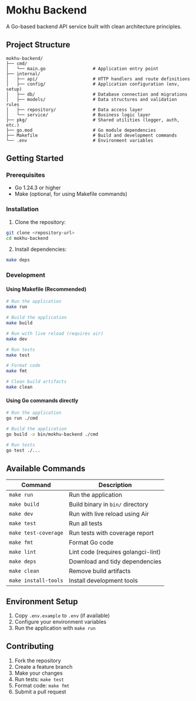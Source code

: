 # Mokhu Backend

A Go-based backend API service built with clean architecture principles.

## Project Structure

```
mokhu-backend/
├── cmd/
│   └── main.go                  # Application entry point
├── internal/
│   ├── api/                     # HTTP handlers and route definitions
│   ├── config/                  # Application configuration (env, setup)
│   ├── db/                      # Database connection and migrations
│   ├── models/                  # Data structures and validation rules
│   ├── repository/              # Data access layer
│   └── service/                 # Business logic layer
├── pkg/                         # Shared utilities (logger, auth, etc.)
├── go.mod                       # Go module dependencies
├── Makefile                     # Build and development commands
└── .env                         # Environment variables
```

## Getting Started

### Prerequisites

- Go 1.24.3 or higher
- Make (optional, for using Makefile commands)

### Installation

1. Clone the repository:
```bash
git clone <repository-url>
cd mokhu-backend
```

2. Install dependencies:
```bash
make deps
```

### Development

#### Using Makefile (Recommended)

```bash
# Run the application
make run

# Build the application
make build

# Run with live reload (requires air)
make dev

# Run tests
make test

# Format code
make fmt

# Clean build artifacts
make clean
```

#### Using Go commands directly

```bash
# Run the application
go run ./cmd

# Build the application
go build -o bin/mokhu-backend ./cmd

# Run tests
go test ./...
```

## Available Commands

| Command | Description |
|---------|-------------|
| `make run` | Run the application |
| `make build` | Build binary in `bin/` directory |
| `make dev` | Run with live reload using Air |
| `make test` | Run all tests |
| `make test-coverage` | Run tests with coverage report |
| `make fmt` | Format Go code |
| `make lint` | Lint code (requires golangci-lint) |
| `make deps` | Download and tidy dependencies |
| `make clean` | Remove build artifacts |
| `make install-tools` | Install development tools |

## Environment Setup

1. Copy `.env.example` to `.env` (if available)
2. Configure your environment variables
3. Run the application with `make run`

## Contributing

1. Fork the repository
2. Create a feature branch
3. Make your changes
4. Run tests: `make test`
5. Format code: `make fmt`
6. Submit a pull request

